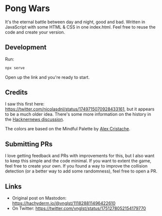 # Pong Wars

It's the eternal battle between day and night, good and bad. Written in JavaScript with some HTML & CSS in one index.html. Feel free to reuse the code and create your version.

## Development

Run:

```sh
npx serve
```

Open up the link and you're ready to start.

## Credits

I saw this first here: https://twitter.com/nicolasdnl/status/1749715070928433161, but it appears to be a much older idea. There's some more information on the history in the [Hacknernews discussion](https://news.ycombinator.com/item?id=39159418).

The colors are based on the Mindful Palette by [Alex Cristache](https://twitter.com/AlexCristache/status/1738610343499157872).

## Submitting PRs

I love getting feedback and PRs with improvements for this, but I also want to keep this simple and the code minimal. If you want to extent the game, feel free to create your own. If you found a way to improve the collision detection (or a better way to add some randomness), feel free to open a PR.

## Links

- Original post on Mastodon: https://hachyderm.io/@vnglst/111828811496422610
- On Twitter: https://twitter.com/vnglst/status/1751278052154179770
